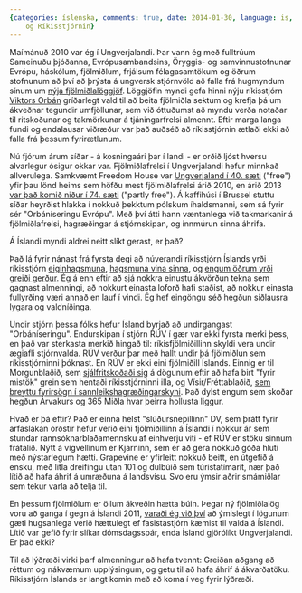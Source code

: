 ```yaml
---
{categories: íslenska, comments: true, date: 2014-01-30, language: is, title: Fjölmiðlar
    og Ríkisstjórnin}
---
```


Maímánuð 2010 var ég í Ungverjalandi. Þar vann ég með fulltrúum Sameinuðu þjóðanna, Evrópusambandsins, Öryggis- og samvinnustofnunar Evrópu, háskólum, fjölmiðlum, frjálsum félagasamtökum og öðrum stofnunum að því að þrýsta á ungversk stjórnvöld að falla frá hugmyndum sínum um [nýja fjölmiðlalöggjöf][1]. Löggjöfin myndi gefa hinni nýju ríkisstjórn [Viktors Orbán][2] gríðarlegt vald til að beita fjölmiðla sektum og krefja þá um ákveðnar tegundir umfjöllunar, sem við óttuðumst að myndu verða notaðar til ritskoðunar og takmörkunar á tjáningarfrelsi almennt. Eftir marga langa fundi og endalausar viðræður var það auðséð að ríkisstjórnin ætlaði ekki að falla frá þessum fyrirætlunum.

Nú fjórum árum síðar - á kosningaári þar í landi - er orðið ljóst hversu alvarlegur ósigur okkar var. Fjölmiðlafrelsi í Ungverjalandi hefur minnkað allverulega. Samkvæmt Freedom House var [Ungverjaland í 40. sæti][3] ("free") yfir þau lönd heims sem höfðu mest fjölmiðlafrelsi árið 2010, en árið 2013 [var það komið niður í 74. sæti][4] ("partly free"). Á kaffihúsi í Brussel stuttu síðar heyrðist hlakka í nokkuð þekktum pólskum íhaldsmanni, sem sá fyrir sér "Orbáníseringu Evrópu". Með því átti hann væntanlega við takmarkanir á fjölmiðlafrelsi, hagræðingar á stjórnskipan, og innmúrun sinna áhrifa.

Á Íslandi myndi aldrei neitt slíkt gerast, er það?

Það lá fyrir nánast frá fyrsta degi að núverandi ríkisstjórn Íslands yrði ríkisstjórn [eiginhagsmuna][5], [hagsmuna vina sinna][6], og [engum öðrum yrði greiði gerður][7]. Ég á enn eftir að sjá nokkra einustu ákvörðun tekna sem gagnast almenningi, að nokkurt einasta loforð hafi staðist, að nokkur einasta fullyrðing væri annað en lauf í vindi. Ég hef eingöngu séð hegðun siðlausra lygara og valdníðinga.

Undir stjórn þessa fólks hefur Ísland byrjað að undirgangast "Orbáníseringu". Endurskipan í stjórn RÚV í gær var ekki fyrsta merki þess, en það var sterkasta merkið hingað til: ríkisfjölmiðillinn skyldi vera undir ægiafli stjórnvalda. RÚV verður þar með hallt undir þá fjölmiðlun sem ríkisstjórninni þóknast. En RÚV er ekki eini fjölmiðill Íslands. Einnig er til Morgunblaðið, sem [sjálfritskoðaði sig][8] á dögunum eftir að hafa birt "fyrir mistök" grein sem hentaði ríkisstjórninni illa, og Vísir/Fréttablaðið, [sem breyttu fyrirsögn í sannleikshagræðingarskyni][9]. Það dylst engum sem skoðar hegðun Árvakurs og 365 Miðla hvar þeirra hollusta liggur.

Hvað er þá eftir? Það er einna helst "slúðursnepillinn" DV, sem þrátt fyrir arfaslakan orðstír hefur verið eini fjölmiðillinn á Íslandi í nokkur ár sem stundar rannsóknarblaðamennsku af einhverju viti - ef RÚV er stöku sinnum frátalið. Nýtt á vígvellinum er Kjarninn, sem er að gera nokkuð góða hluti með nýstarlegum hætti. Grapevine er yfirleitt nokkuð beitt, en útgefið á ensku, með litla dreifingu utan 101 og dulbúið sem túristatímarit, nær það lítið að hafa áhrif á umræðuna á landsvísu. Svo eru ýmsir aðrir smámiðlar sem tekur varla að telja til.

En þessum fjölmiðlum er öllum ákveðin hætta búin. Þegar ný fjölmiðlalög voru að ganga í gegn á Íslandi 2011, [varaði ég við því][10] að ýmislegt í lögunum gæti hugsanlega verið hættulegt ef fasistastjórn kæmist til valda á Íslandi. Lítið var gefið fyrir slíkar dómsdagsspár, enda Ísland gjörólíkt Ungverjalandi. Er það ekki?

Til að lýðræði virki þarf almenningur að hafa tvennt: Greiðan aðgang að réttum og nákvæmum upplýsingum, og getu til að hafa áhrif á ákvarðatöku. Ríkisstjórn Íslands er langt komin með að koma í veg fyrir lýðræði.

 [1]: http://cmcs.ceu.hu/resources-new-media-laws-in-hungary-0
 [2]: http://www.presseurop.eu/en/content/briefing/1359231-hungary-under-viktor-orban
 [3]: http://www.freedomhouse.org/report/freedom-press/freedom-press-2010
 [4]: http://www.freedomhouse.org/report/freedom-press/freedom-press-2013
 [5]: http://www.dv.is/frettir/2013/10/3/their-tekjuhaestu-fa-mesta-laekkun/
 [6]: http://www.mbl.is/frettir/innlent/2013/08/24/audlegdarskattur_ekki_framlengdur/
 [7]: http://www.dv.is/frettir/2013/10/22/bjarni-blaes-skuldaleidrettingar-framsoknar-af-bordinu/
 [8]: http://www.dv.is/frettir/2014/1/29/mogginn-fjarlaegdi-frett-um-mal-honnu-birnu/
 [9]: http://www.visir.is/mun-ekki-tja-sig-efnislega-vardandi-lekamalid-fyrr-en-nidurstada-liggur-fyrir/article/2014140128816
 [10]: http://www.smarimccarthy.is/2011/04/um-fjolmi%25C3%25B0lalog-og-sl%25C3%25A6mar-tilskipanir/
